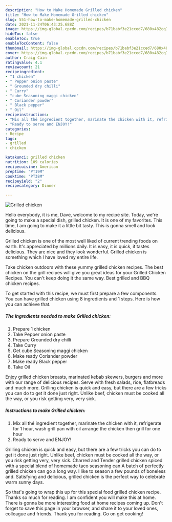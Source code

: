 ```yaml
---
description: "How to Make Homemade Grilled chicken"
title: "How to Make Homemade Grilled chicken"
slug: 551-how-to-make-homemade-grilled-chicken
date: 2021-11-24T06:43:25.688Z
image: https://img-global.cpcdn.com/recipes/b71babf3e21cced7/680x482cq70/grilled-chicken-recipe-main-photo.jpg
hideToc: false
enableToc: true
enableTocContent: false
thumbnail: https://img-global.cpcdn.com/recipes/b71babf3e21cced7/680x482cq70/grilled-chicken-recipe-main-photo.jpg
cover: https://img-global.cpcdn.com/recipes/b71babf3e21cced7/680x482cq70/grilled-chicken-recipe-main-photo.jpg
author: Craig Cain
ratingvalue: 4.1
reviewcount: 21
recipeingredient:
- "1 chicken"
- " Pepper onion paste"
- " Grounded dry chilli"
- " Curry"
- "cube Seasoning maggi chicken"
- " Coriander powder"
- " Black pepper"
- " Oil"
recipeinstructions:
- "Mix all thé ingredient together, marinate the chicken with it, refrigerate for 1 hour, wash grill pan with oil arrange the chicken then grill for one hour"
- "Ready to serve and ENJOY!"
categories:
- Recipe
tags:
- grilled
- chicken

katakunci: grilled chicken 
nutrition: 109 calories
recipecuisine: American
preptime: "PT19M"
cooktime: "PT38M"
recipeyield: "2"
recipecategory: Dinner

---
```



![Grilled chicken](https://img-global.cpcdn.com/recipes/b71babf3e21cced7/680x482cq70/grilled-chicken-recipe-main-photo.jpg)

Hello everybody, it is me, Dave, welcome to my recipe site. Today, we're going to make a special dish, grilled chicken. It is one of my favorites. This time, I am going to make it a little bit tasty. This is gonna smell and look delicious.

Grilled chicken is one of the most well liked of current trending foods on earth. It's appreciated by millions daily. It is easy, it is quick, it tastes delicious. They are nice and they look wonderful. Grilled chicken is something which I have loved my entire life.

Take chicken outdoors with these yummy grilled chicken recipes. The best chicken on the grill recipes will give you great ideas for your Grilled Chicken Recipes. You can&#39;t keep doing it the same way. Best grilled and BBQ chicken recipes.


To get started with this recipe, we must first prepare a few components. You can have grilled chicken using 8 ingredients and 1 steps. Here is how you can achieve that.

<!--inarticleads1-->

##### The ingredients needed to make Grilled chicken:

1. Prepare 1 chicken
1. Take  Pepper onion paste
1. Prepare  Grounded dry chilli
1. Take  Curry
1. Get cube Seasoning maggi chicken
1. Make ready  Coriander powder
1. Make ready  Black pepper
1. Take  Oil


Enjoy grilled chicken breasts, marinated kebab skewers, burgers and more with our range of delicious recipes. Serve with fresh salads, rice, flatbreads and much more. Grilling chicken is quick and easy, but there are a few tricks you can do to get it done just right. Unlike beef, chicken must be cooked all the way, or you risk getting very, very sick. 

<!--inarticleads2-->

##### Instructions to make Grilled chicken:

1. Mix all thé ingredient together, marinate the chicken with it, refrigerate for 1 hour, wash grill pan with oil arrange the chicken then grill for one hour
1. Ready to serve and ENJOY!

Grilling chicken is quick and easy, but there are a few tricks you can do to get it done just right. Unlike beef, chicken must be cooked all the way, or you risk getting very, very sick. Charred and Tender grilled chicken spiced with a special blend of homemade taco seasoning can A batch of perfectly grilled chicken can go a long way. I like to season a few pounds of boneless and. Satisfying and delicious, grilled chicken is the perfect way to celebrate warm sunny days. 

So that's going to wrap this up for this special food grilled chicken recipe. Thanks so much for reading. I am confident you will make this at home. There is gonna be more interesting food at home recipes coming up. Don't forget to save this page in your browser, and share it to your loved ones, colleague and friends. Thank you for reading. Go on get cooking!
